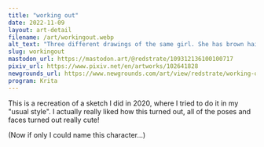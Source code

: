 ```yaml
---
title: "working out"
date: 2022-11-09
layout: art-detail
filename: /art/workingout.webp
alt_text: "Three different drawings of the same girl. She has brown hair, pale skin and dark gray eyes. She is wearing a greenish-bluecrop top, and some baggy gray sweatpants. On the left she is pointing at her leg, and standing the other leg. On the right, she isstretching one of her arms. In the last one, she is looking down at the viewer."
slug: workingout
mastodon_url: https://mastodon.art/@redstrate/109312136100100717
pixiv_url: https://www.pixiv.net/en/artworks/102641828
newgrounds_url: https://www.newgrounds.com/art/view/redstrate/working-out
program: Krita
---
```

This is a recreation of a sketch I did in 2020, where I tried to do it in my "usual style". I actually really liked how this turned out, all of the poses and faces turned out really cute!

(Now if only I could name this character...)
